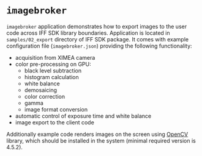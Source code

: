 # `imagebroker`

`imagebroker` application demonstrates how to export images to the user code across IFF SDK library boundaries.
Application is located in `samples/02_export` directory of IFF SDK package.
It comes with example configuration file (`imagebroker.json`) providing the following functionality:

* acquisition from XIMEA camera
* color pre-processing on GPU:
  * black level subtraction
  * histogram calculation
  * white balance
  * demosaicing
  * color correction
  * gamma
  * image format conversion
* automatic control of exposure time and white balance
* image export to the client code

Additionally example code renders images on the screen using [OpenCV](https://opencv.org/) library, which should be installed in the system (minimal required version is 4.5.2).
